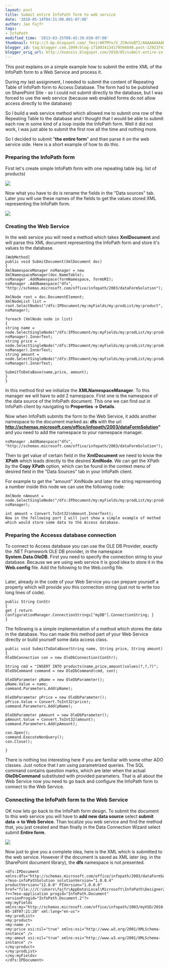 ```yaml
---
layout: post
title: Submit entire InfoPath form to web service
date: '2010-05-14T04:31:00.001-07:00'
author: Jan Fajfr
tags:
- InfoPath
modified_time: '2013-03-25T08:45:39.650-07:00'
thumbnail: http://3.bp.blogspot.com/_fmvjrARTMYo/S_JCNvVoQTI/AAAAAAAAAE4/QH0Mh4JSTmA/s72-c/table.PNG
blogger_id: tag:blogger.com,1999:blog-1710034134179566048.post-2292374334378652450
blogger_orig_url: http://hoonzis.blogspot.com/2010/05/submit-entire-infopath-form-to-web.html
---
```

This post explains on a simple example how to submit the entire XML of
the InfoPath form to a Web Service and process it.

During my last assignment, I needed to submit the content of Repeating
Table of InfoPath form to Access Database.
The form had to be published on SharePoint Site - so I could not submit
directly to the database, but I was forced to use the web service
(because web enabled forms do not allow access directly to the
database)

So I build a web service method which allowed me to submit one row of
the Repeating Table to the database and I thought that I would be able
to submit each row in some kind of a loop inside the InfoPath form. Well
it did not work, I was just able to submit the first row all the time
and nothing more.

So I decided to submit "**the entire form**" and than parse it on the
web service side. Here is a short example of how to do this.

### Preparing the InfoPath form


First let's create simple InfoPath form with one repeating table (eg.
list of products)

[![](http://3.bp.blogspot.com/_fmvjrARTMYo/S_JCNvVoQTI/AAAAAAAAAE4/QH0Mh4JSTmA/s320/table.PNG)](http://3.bp.blogspot.com/_fmvjrARTMYo/S_JCNvVoQTI/AAAAAAAAAE4/QH0Mh4JSTmA/s1600/table.PNG)

Now what you have to do is rename the fields in the "Data sources" tab.
Later you will use these names of the fields to get the values stored
XML representing the InfoPath form.

[![](http://4.bp.blogspot.com/_fmvjrARTMYo/S_JCoBU3YII/AAAAAAAAAFA/21llrJgBHCs/s320/data_sources.PNG)](http://4.bp.blogspot.com/_fmvjrARTMYo/S_JCoBU3YII/AAAAAAAAAFA/21llrJgBHCs/s1600/data_sources.PNG)

### Creating the Web Service


In the web service you will need a method which takes **XmlDocument**
and will parse this XML document representing the InfoPath form and
store it's values to the database.


``` 
[WebMethod]
public void SubmitDocument(XmlDocument doc)
{           
XmlNamespaceManager nsManager = new XmlNamespaceManager(doc.NameTable); 
nsManager .AddNamespace(formNamespace, formURI);
nsManager .AddNamespace("dfs",
"http://schemas.microsoft.com/office/infopath/2003/dataFormSolution");

XmlNode root = doc.DocumentElement;
XmlNodeList list = root.SelectNodes("/dfs:IPDocument/my:myFields/my:prodList/my:product", nsManager);

foreach (XmlNode node in list)
{
string name = node.SelectSingleNode("/dfs:IPDocument/my:myFields/my:prodList/my:product/my:name", nsManager).InnerText;
string price = node.SelectSingleNode("/dfs:IPDocument/my:myFields/my:prodList/my:product/my:price", nsManager).InnerText;
string amount = node.SelectSingleNode("/dfs:IPDocument/my:myFields/my:prodList/my:product/my:amount", nsManager).InnerText;

SubmitToDataBase(name,price, amount);
}
}
```



In this method first we initialize the **XMLNamespaceManager**. To this
manager we will have to add 2 namespace. First one is the namespace of
the data source of the InfoPath document. This one we can find out in
InfoPath client by navigating to **Properties -&gt; Details**.

Now when InfoPath submits the form to the Web Service, it adds another
namespace to the document marked as: **dfs** with the url
**http://schemas.microsoft.com/office/infopath/2003/dataFormSolution"**
and you need to add the namespace to your namespace manager.


``` 
nsManager .AddNamespace("dfs", "http://schemas.microsoft.com/office/infopath/2003/dataFormSolution");
```



Then to get value of certain field in the **XmlDocument** we need to
know the **XPath** which leads directly to the desired **XmlNode**. We
can get the XPath by the **Copy XPath** option, which can be found in
the context menu of desired field in the "Data Sources" tab in your
InfoPath client.

For example to get the "amount" XmlNode and later the string
representing a number inside this node we can use the following code:


``` 
XmlNode nAmount = node.SelectSingleNode("/dfs:IPDocument/my:myFields/my:prodList/my:product/my:amount", nsManager);

int amount = Convert.ToInt32(nAmount.InnerText);
Now in the following part I will just show a simple example of method which would store some data to the Access database.
```



### Preparing the Accesss database connection


To connect to Access database you can use the OLE DB Provider, exactly
the .NET Framework OLE DB provider, in the namespace
**System.Data.OleDB**. First you need to specify the connection string
to your database. Because we are using web service it is good idea to
store it in the **Web.config** file. Add the following to the Web.config
file.

``` 

```


Later, already in the code of your Web Service you can prepare yourself
a property which will provide you this connection string (just not to
write too long lines of code).

``` 
public String ConStr
{
get { return ConfigurationManager.ConnectionStrings["myDB"].ConnectionString; }
}
```


The following is a simple implementation of a method which stores the
data in the database. You can made this method part of your Web Service
directly or build yourself some data access class.

``` 
public void SubmitToDataBase(String name, String price, String amount)
{
OleDbConnection con = new OleDbConnection(ConStr);

String cmd = "INSERT INTO products(name,price,amount)values(?,?,?)";
OleDbCommand command = new OleDbCommand(cmd, con);

OleDbParameter pName = new OleDbParameter();
pName.Value = name;
command.Parameters.Add(pName);

OleDbParameter pPrice = new OleDbParameter();
pPrice.Value = Convert.ToInt32(price);
command.Parameters.Add(pName);

OleDbParameter pAmount = new OleDbParameter();
pAmount.Value = Convert.ToInt32(amount);
command.Parameters.Add(pAmount);

con.Open();
command.ExecuteNonQuery();
con.Close();

}
```


There is nothing too interesting here if you are familiar with some
other ADO classes. Just notice that I am using parametrized queries. The
SQL command contains question marks, which are later when the actual
**OleDbCommand** substituted with provided parameters.
That is all about the Web Service now you need to go back and configure
the InfoPath form to connect to the Web Service.

### Connecting the InfoPath form to the Web Service


OK now lets go back to the InfoPath form design. To submit the document
to this web service you will have to **add new data source** select
**submit data -&gt; to Web Service**. Than localize you web service and
find the method that, you just created and than finally in the Data
Connection Wizard select submit **Entire form**.

[![](http://4.bp.blogspot.com/_fmvjrARTMYo/S_JI_j9RQpI/AAAAAAAAAFI/rzD2R2B0AU8/s320/new_data_connection.PNG)](http://4.bp.blogspot.com/_fmvjrARTMYo/S_JI_j9RQpI/AAAAAAAAAFI/rzD2R2B0AU8/s1600/new_data_connection.PNG)

Now just to give you a complete idea, here is the XML which is submitted
to the web service. However if the document is saved as XML later (eg.
in the SharePoint document library), the **dfs** namespace is not
presented.


    <dfs:IPDocument xmlns:dfs="http://schemas.microsoft.com/office/infopath/2003/dataFormSolution"><?mso-infoPathSolution solutionVersion="1.0.0.4" productVersion="12.0.0" PIVersion="1.0.0.0" href="file:///C:\Users\fajfr\AppData\Local\Microsoft\InfoPath\Designer2\23fae1f325544a92\manifest.xsf" ?><?mso-application progid="InfoPath.Document" versionProgid="InfoPath.Document.2"?>
    <my:myFields xmlns:my="http://schemas.microsoft.com/office/infopath/2003/myXSD/2010-05-18T07:21:28" xml:lang="en-us">
    <my:prodList>
    <my:product>
    <my:name />
    <my:price xsi:nil="true" xmlns:xsi="http://www.w3.org/2001/XMLSchema-instance" />
    <my:amout xsi:nil="true" xmlns:xsi="http://www.w3.org/2001/XMLSchema-instance" />
    </my:product>
    </my:prodList>
    </my:myFields>
    </dfs:IPDocument>
